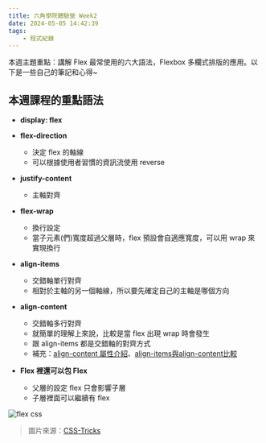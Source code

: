 ```yaml
---
title: 六角學院體驗營 Week2
date: 2024-05-05 14:42:39
tags:
    - 程式紀錄
---
```

本週主題重點：講解 Flex 最常使用的六大語法，Flexbox 多欄式排版的應用。以下是一些自己的筆記和心得~
## 本週課程的重點語法
* **display: flex**
* **flex-direction**
    * 決定 flex 的軸線
    * 可以根據使用者習慣的資訊流使用 reverse

* **justify-content**
    * 主軸對齊

* **flex-wrap** 
    * 換行設定
    * 當子元素(們)寬度超過父層時，flex 預設會自適應寬度，可以用 wrap 來實現換行

* **align-items**
    * 交錯軸單行對齊
    * 相對於主軸的另一個軸線，所以要先確定自己的主軸是哪個方向

* **align-content**
    * 交錯軸多行對齊
    * 就簡單的理解上來說，比較是當 flex 出現 wrap 時會發生
    * 跟 align-items 都是交錯軸的對齊方式
    * 補充：[align-content 屬性介紹](https://w3c.hexschool.com/flexbox/d0e569ef)、[align-items與align-content比較](https://guiblogs.com/flex-align/)

* **Flex 裡還可以包 Flex**
    * 父層的設定 flex 只會影響子層
    * 子層裡面可以繼續有 flex

![flex css](https://hackmd.io/_uploads/rySBtzcfR.png)

>圖片來源：[CSS-Tricks](https://css-tricks.com/snippets/css/a-guide-to-flexbox/#aa-flex-direction)